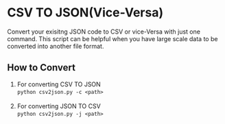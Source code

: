 # CSV TO JSON(Vice-Versa)
Convert your exisitng JSON code to CSV or vice-Versa with just one command. This script can be helpful  when you have large scale data to be converted into another file format.
## How to Convert
1. For converting CSV TO JSON <br>`python csv2json.py -c <path>`
<br><br>
2. For converting JSON TO CSV <br>`python csv2json.py -j <path>`